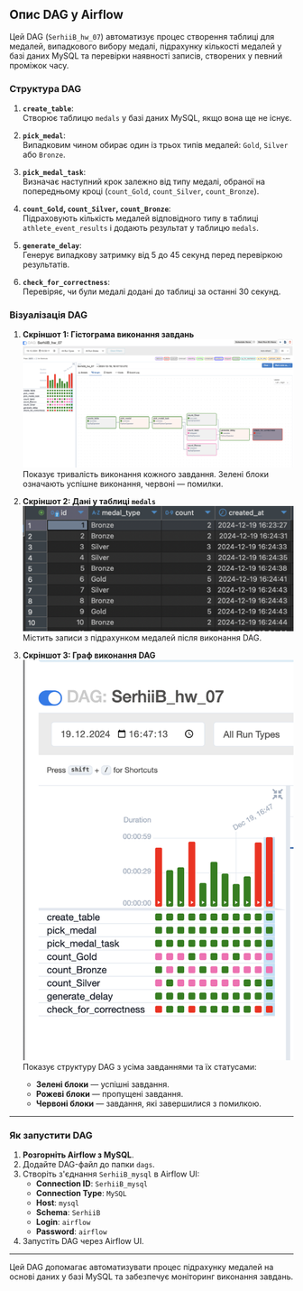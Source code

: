 ## Опис DAG у Airflow

Цей DAG (`SerhiiB_hw_07`) автоматизує процес створення таблиці для медалей, випадкового вибору медалі, підрахунку кількості медалей у базі даних MySQL та перевірки наявності записів, створених у певний проміжок часу.

### Структура DAG

1. **`create_table`**:  
   Створює таблицю `medals` у базі даних MySQL, якщо вона ще не існує.

2. **`pick_medal`**:  
   Випадковим чином обирає один із трьох типів медалей: `Gold`, `Silver` або `Bronze`.

3. **`pick_medal_task`**:  
   Визначає наступний крок залежно від типу медалі, обраної на попередньому кроці (`count_Gold`, `count_Silver`, `count_Bronze`).

4. **`count_Gold`, `count_Silver`, `count_Bronze`**:  
   Підраховують кількість медалей відповідного типу в таблиці `athlete_event_results` і додають результат у таблицю `medals`.

5. **`generate_delay`**:  
   Генерує випадкову затримку від 5 до 45 секунд перед перевіркою результатів.

6. **`check_for_correctness`**:  
   Перевіряє, чи були медалі додані до таблиці за останні 30 секунд.

### Візуалізація DAG

1. **Скріншот 1: Гістограма виконання завдань**  ![IMAGE](screenshots/Screenshot1.png)
   Показує тривалість виконання кожного завдання. Зелені блоки означають успішне виконання, червоні — помилки.

2. **Скріншот 2: Дані у таблиці `medals`**  ![IMAGE](screenshots/Screenshot2.png)
   Містить записи з підрахунком медалей після виконання DAG.

3. **Скріншот 3: Граф виконання DAG**  ![IMAGE](screenshots/Screenshot3.png)
   Показує структуру DAG з усіма завданнями та їх статусами:
   - **Зелені блоки** — успішні завдання.
   - **Рожеві блоки** — пропущені завдання.
   - **Червоні блоки** — завдання, які завершилися з помилкою.

---

### Як запустити DAG

1. **Розгорніть Airflow з MySQL**.
2. Додайте DAG-файл до папки `dags`.
3. Створіть з'єднання `SerhiiB_mysql` в Airflow UI:
   - **Connection ID**: `SerhiiB_mysql`
   - **Connection Type**: `MySQL`
   - **Host**: `mysql`
   - **Schema**: `SerhiiB`
   - **Login**: `airflow`
   - **Password**: `airflow`
4. Запустіть DAG через Airflow UI.

---

Цей DAG допомагає автоматизувати процес підрахунку медалей на основі даних у базі MySQL та забезпечує моніторинг виконання завдань.
